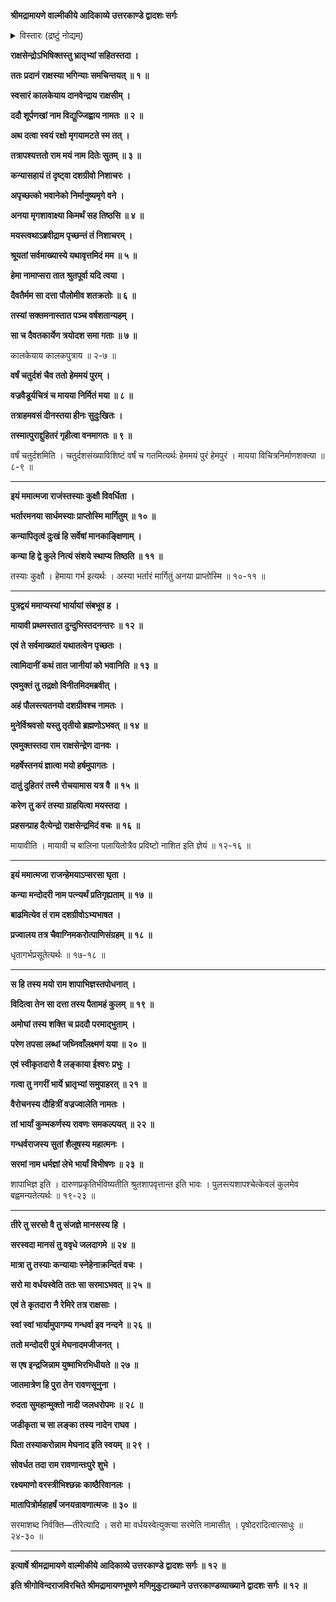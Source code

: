**श्रीमद्रामायणे वाल्मीकीये आदिकाव्ये उत्तरकाण्डे द्वादशः सर्गः**

<details><summary>विस्तारः (द्रष्टुं नोद्यम्)</summary>

शूर्पणखायाः कालकेयाय विद्युज्-जिह्वाय दानानन्तरं  
मृगयार्थम् अटवीं पर्यटता दश-कण्ठेन  
तत्र मयस्यानुमत्या  
तत्-तनयाया मन्दोदर्याः परिणयः ॥ १ ॥  
तथा वैरोचन-दौहित्र्या वज्र-ज्वालायाः  
शैलूष-तनयायाः सरमायाश् च  
क्रमेण कुंभकर्ण-विभीषणाभ्याम् उद्वाहनम् ॥ २ ॥  
तथा मन्दोदर्याम् इन्द्र-जिद्-उत्पादनम् ॥ ३ ॥
</details>

**राक्षसेन्द्रोऽभिषिक्तस्तु भ्रातृभ्यां सहितस्तदा ।**

**ततः प्रदानं राक्षस्या भगिन्याः समचिन्तयत् ॥ १ ॥**

**स्वसारं कालकेयाय दानवेन्द्राय राक्षसीम् ।**

**ददौ शूर्पणखां नाम विद्युज्जिह्वाय नामतः ॥ २ ॥**

**अथ दत्वा स्वयं रक्षो मृगयामटते स्म तत् ।**

**तत्रापश्यत्ततो राम मयं नाम दितेः सुतम् ॥ ३ ॥**

**कन्यासहायं तं दृष्ट्वा दशग्रीवो निशाचरः ।**

**अपृच्छत्को भवानेको निर्मानुष्यमृगे वने ।**

**अनया मृगशावाक्ष्या किमर्थं सह तिष्ठसि ॥ ४ ॥**

**मयस्त्वथाऽब्रवीद्राम पृच्छन्तं तं निशाचरम् ।**

**श्रूयतां सर्वमाख्यास्ये यथावृत्तमिदं मम ॥ ५ ॥**

**हेमा नामाप्सरा तात श्रुतपूर्वा यदि त्वया ।**

**दैवतैर्मम सा दत्ता पौलोमीव शतक्रतोः ॥ ६ ॥**

**तस्यां सक्तमनास्तात पञ्च वर्षशतान्यहम् ।**

**सा च दैवतकार्येण त्रयोदश समा गताः ॥ ७ ॥**

कालकेयाय कालकपुत्राय ॥ २-७ ॥

**वर्षं चतुर्दशं चैव ततो हेममयं पुरम् ।**

**वज्रवैडूर्यचित्रं च मायया निर्मितं मया ॥ ८ ॥**

**तत्राहमवसं दीनस्तया हीनः सुदुःखितः ।**

**तस्मात्पुराद्दुहितरं गृहीत्वा वनमागतः ॥ ९ ॥**

वर्षं चतुर्दशमिति । चतुर्दशसंख्याविशिष्टं वर्षं च गतमित्यर्थः हेममयं पुरं हेमपुरं । मायया विचित्रनिर्माणशक्त्या ॥ ८-९ ॥

****

**इयं ममात्मजा राजंस्तस्याः कुक्षौ विवर्धिता ।**

**भर्तारमनया सार्धमस्याः प्राप्तोस्मि मार्गितुम् ॥ १० ॥**

**कन्यापितृत्वं दुःखं हि सर्वेषां मानकाङ्क्षिणाम् ।**

**कन्या हि द्वे कुले नित्यं संशये स्थाप्य तिष्ठति ॥ ११ ॥**

तस्याः कुक्षौ । हेमाया गर्भ इत्यर्थः । अस्या भर्तारं मार्गितुं अनया प्राप्तोस्मि ॥ १०-११ ॥

****

**पुत्रद्वयं ममाप्यस्यां भार्यायां संबभूव ह ।**

**मायावी प्रथमस्तात दुन्दुभिस्तदनन्तरः ॥ १२ ॥**

**एवं ते सर्वमाख्यातं यथातत्वेन पृच्छतः ।**

**त्वामिदानीं कथं तात जानीयां को भवानिति ॥ १३ ॥**

**एवमुक्तं तु तद्रक्षो विनीतमिदमब्रवीत् ।**

**अहं पौलस्त्यतनयो दशग्रीवश्च नामतः ।**

**मुनेर्विश्रवसो यस्तु तृतीयो ब्रह्मणोऽभवत् ॥ १४ ॥**

**एवमुक्तस्तदा राम राक्षसेन्द्रेण दानवः ।**

**महर्षेस्तनयं ज्ञात्वा मयो हर्षमुपागतः ।**

**दातुं दुहितरं तस्मै रोचयामास यत्र वै ॥ १५ ॥**

**करेण तु करं तस्या ग्राहयित्वा मयस्तदा ।**

**प्रहसन्प्राह दैत्येन्द्रो राक्षसेन्द्रमिदं वचः ॥ १६ ॥**

मायावीति । मायावी च बालिना पलायितोत्रैव प्रविष्टो नाशित इति ज्ञेयं ॥ १२-१६ ॥

****

**इयं ममात्मजा राजन्हेमयाऽप्सरसा घृता ।**

**कन्या मन्दोदरी नाम पत्न्यर्थं प्रतिगृह्यताम् ॥ १७ ॥**

**बाढमित्येव तं राम दशग्रीवोऽभ्यभाषत ।**

**प्रज्वालय तत्र चैवाग्निमकरोत्पाणिसंग्रहम् ॥ १८ ॥**

धृतागर्भप्रसूतेत्यर्थः ॥ १७-१८ ॥

****

**स हि तस्य मयो राम शापाभिज्ञस्तपोधनात् ।**

**विदित्वा तेन सा दत्ता तस्य पैतामहं कुलम् ॥ १९ ॥**

**अमोघां तस्य शक्ति च प्रददौ परमाद्भुताम् ।**

**परेण तपसा लब्धां जघ्निवाँलक्ष्मणं यया ॥ २० ॥**

**एवं स्वीकृतदारो वै लङ्काया ईश्वरः प्रभुः ।**

**गत्वा तु नगरीं भार्ये भ्रातृभ्यां समुपाहरत् ॥ २१ ॥**

**वैरोचनस्य दौहित्रीं वज्रज्वालेति नामतः ।**

**तां भार्यां कुम्भकर्णस्य रावणः समकल्पयत् ॥ २२ ॥**

**गन्धर्वराजस्य सुतां शैलूषस्य महात्मनः ।**

**सरमां नाम धर्मज्ञां लेभे भार्यां विभीषणः ॥ २३ ॥**

शापाभिज्ञ इति । दारुणप्रकृतिर्भविष्यतीति श्रुतशापवृत्तान्त इति भावः । पुलस्त्यशापश्चेत्केवलं कुलमेव बह्वमन्यतेत्यर्थः ॥ १९-२३ ॥

****

**तीरे तु सरसो वै तु संजज्ञे मानसस्य हि ।**

**सरस्वदा मानसं तु ववृधे जलदागमे ॥ २४ ॥**

**मात्रा तु तस्याः कन्यायाः स्नेहेनाक्रन्दितं वचः ।**

**सरो मा वर्धयस्वेति ततः सा सरमाऽभवत् ॥ २५ ॥**

**एवं ते कृतदारा नै रेमिरे तत्र राक्षसाः ।**

**स्वां स्वां भार्यामुपागम्य गन्धर्वा इव नन्दने ॥ २६ ॥**

**ततो मन्दोदरी पुत्रं मेघनादमजीजनत् ।**

**स एष इन्द्रजिन्नाम युष्माभिरभिधीयते ॥ २७ ॥**

**जातमात्रेण हि पुरा तेन रावणसूनुना ।**

**रुदता सुमहान्मुक्तो नादी जलधरोपमः ॥ २८ ॥**

**जडीकृता च सा लङ्का तस्य नादेन राघव ।**

**पिता तस्याकरोन्नाम मेघनाद इति स्वयम् ॥ २९ ।**

**सोवर्धत तदा राम रावणान्तःपुरे शुभे ।**

**रक्ष्यमाणो वरस्त्रीभिश्छन्नः काष्ठैरिवानलः ।**

**मातापित्रोर्महाहर्षं जनयन्रावणात्मजः ॥ ३० ॥**

सरमाशब्द निर्वक्ति—तीरेत्यादि । सरो मा वर्धयस्वेत्युक्त्या सरमेति नामासीत् । पृषोदरादित्वात्साधुः ॥ २४-३० ॥

****

**इत्यार्षे श्रीमद्रामायणे वाल्मीकीये आदिकाव्ये उत्तरकाण्डे द्वादशः सर्गः ॥ १२ ॥**

**इति श्रीगोविन्दराजविरचिते श्रीमद्रामायणभूषणे मणिमुकुटाख्याने उत्तरकाण्डव्याख्याने द्वादशः सर्गः ॥ १२ ॥**
